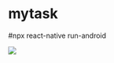 # mytask
#npx react-native run-android

![](https://github.com/tripathi789308/mytask/blob/main/ezgif.com-gif-maker.gif|width=50)


